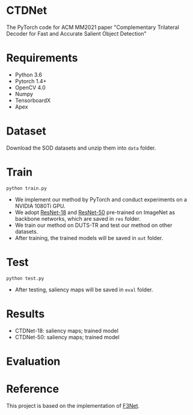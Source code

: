 # CTDNet
The PyTorch code for ACM MM2021 paper "Complementary Trilateral Decoder for Fast and Accurate Salient Object Detection"

# Requirements
- Python 3.6
- Pytorch 1.4+
- OpenCV 4.0
- Numpy
- TensorboardX
- Apex

# Dataset
Download the SOD datasets and unzip them into ```data``` folder.

# Train
```
python train.py
```
- We implement our method by PyTorch and conduct experiments on a NVIDIA 1080Ti GPU. 
- We adopt [ResNet-18](https://download.pytorch.org/models/resnet18-5c106cde.pth) and [ResNet-50](https://download.pytorch.org/models/resnet50-19c8e357.pth) pre-trained on ImageNet as backbone networks, which are saved in ```res``` folder.
- We train our method on DUTS-TR and test our method on other datasets.
- After training, the trained models will be saved in ```out``` folder.

# Test
```
python test.py
```
- After testing, saliency maps will be saved in ```eval``` folder.

# Results
- CTDNet-18: saliency maps;   trained model
- CTDNet-50: saliency maps;   trained model

# Evaluation

# Reference
This project is based on the implementation of [F3Net](https://github.com/weijun88/F3Net).
